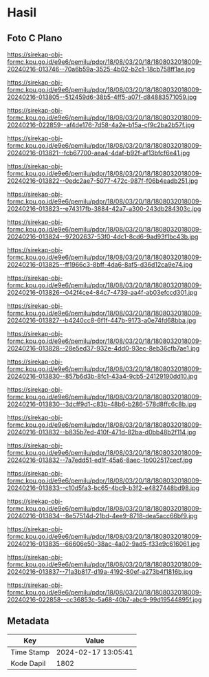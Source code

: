 # Hasil

## Foto C Plano

https://sirekap-obj-formc.kpu.go.id/e9e6/pemilu/pdpr/18/08/03/20/18/1808032018009-20240216-013746--70a6b59a-3525-4b02-b2c1-18cb758ff1ae.jpg

https://sirekap-obj-formc.kpu.go.id/e9e6/pemilu/pdpr/18/08/03/20/18/1808032018009-20240216-013805--512459d6-38b5-4ff5-a07f-d84883571059.jpg

https://sirekap-obj-formc.kpu.go.id/e9e6/pemilu/pdpr/18/08/03/20/18/1808032018009-20240216-022859--af4de176-7d58-4a2e-b15a-cf9c2ba2b57f.jpg

https://sirekap-obj-formc.kpu.go.id/e9e6/pemilu/pdpr/18/08/03/20/18/1808032018009-20240216-013821--fcb67700-aea4-4daf-b92f-af13bfcf6e41.jpg

https://sirekap-obj-formc.kpu.go.id/e9e6/pemilu/pdpr/18/08/03/20/18/1808032018009-20240216-013822--0edc2ae7-5077-472c-987f-f06b4eadb251.jpg

https://sirekap-obj-formc.kpu.go.id/e9e6/pemilu/pdpr/18/08/03/20/18/1808032018009-20240216-013823--e74317fb-3884-42a7-a300-243db284303c.jpg

https://sirekap-obj-formc.kpu.go.id/e9e6/pemilu/pdpr/18/08/03/20/18/1808032018009-20240216-013824--97202637-53f0-4dc1-8cd6-9ad93f1bc43b.jpg

https://sirekap-obj-formc.kpu.go.id/e9e6/pemilu/pdpr/18/08/03/20/18/1808032018009-20240216-013825--ff1966c3-8bff-4da6-8af5-d36d12ca9e74.jpg

https://sirekap-obj-formc.kpu.go.id/e9e6/pemilu/pdpr/18/08/03/20/18/1808032018009-20240216-013826--042f4ce4-84c7-4739-aa4f-ab03efccd301.jpg

https://sirekap-obj-formc.kpu.go.id/e9e6/pemilu/pdpr/18/08/03/20/18/1808032018009-20240216-013827--b4240cc8-6f1f-447b-9173-a0e74fd68bba.jpg

https://sirekap-obj-formc.kpu.go.id/e9e6/pemilu/pdpr/18/08/03/20/18/1808032018009-20240216-013828--28e5ed37-932e-4dd0-93ec-8eb36cfb7ae1.jpg

https://sirekap-obj-formc.kpu.go.id/e9e6/pemilu/pdpr/18/08/03/20/18/1808032018009-20240216-013830--857b6d3b-8fc1-43a4-9cb5-24129190dd10.jpg

https://sirekap-obj-formc.kpu.go.id/e9e6/pemilu/pdpr/18/08/03/20/18/1808032018009-20240216-013830--3dcff9d1-c83b-48b6-b286-578d8ffc6c8b.jpg

https://sirekap-obj-formc.kpu.go.id/e9e6/pemilu/pdpr/18/08/03/20/18/1808032018009-20240216-013832--b835b7ed-410f-471d-82ba-d0bb48b2f114.jpg

https://sirekap-obj-formc.kpu.go.id/e9e6/pemilu/pdpr/18/08/03/20/18/1808032018009-20240216-013832--7a7edd51-ed1f-45a6-8aec-1b002517cecf.jpg

https://sirekap-obj-formc.kpu.go.id/e9e6/pemilu/pdpr/18/08/03/20/18/1808032018009-20240216-013833--c10d5fa3-bc65-4bc9-b3f2-e4827448bd98.jpg

https://sirekap-obj-formc.kpu.go.id/e9e6/pemilu/pdpr/18/08/03/20/18/1808032018009-20240216-013834--8e57514d-21bd-4ee9-8718-dea5acc66bf9.jpg

https://sirekap-obj-formc.kpu.go.id/e9e6/pemilu/pdpr/18/08/03/20/18/1808032018009-20240216-013835--66606e50-38ac-4a02-9ad5-f33e9c616061.jpg

https://sirekap-obj-formc.kpu.go.id/e9e6/pemilu/pdpr/18/08/03/20/18/1808032018009-20240216-013837--71a3b817-d19a-4192-80ef-a273b4f1816b.jpg

https://sirekap-obj-formc.kpu.go.id/e9e6/pemilu/pdpr/18/08/03/20/18/1808032018009-20240216-022858--cc36853c-5a68-40b7-abc9-99d19544895f.jpg


## Metadata

| Key        | Value               |
| ---------- | ------------------- |
| Time Stamp | 2024-02-17 13:05:41 |
| Kode Dapil | 1802                |



